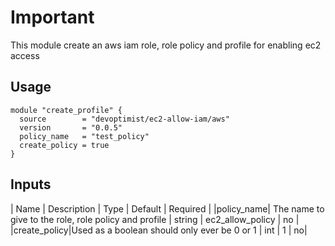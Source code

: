 # Important
This module create an aws iam role, role policy and profile for enabling
ec2 access

## Usage

```hcl
module "create_profile" {
  source        = "devoptimist/ec2-allow-iam/aws"
  version       = "0.0.5"
  policy_name   = "test_policy"
  create_policy = true
}
```

## Inputs

| Name | Description | Type | Default | Required |
|policy_name| The name to give to the role, role policy and profile | string | ec2_allow_policy | no |
|create_policy|Used as a boolean should only ever be 0 or 1 | int | 1 | no|


